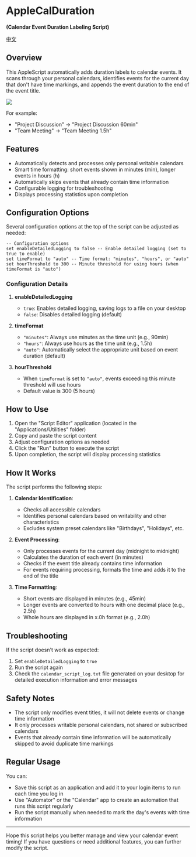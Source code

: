 ﻿# AppleCalDuration


**(Calendar Event Duration Labeling Script)**

[中文](./readme_zh.md)

## Overview

This AppleScript automatically adds duration labels to calendar events. It scans through your personal calendars, identifies events for the current day that don't have time markings, and appends the event duration to the end of the event title.

![](https://img.zhengyua.cn/blog/202503190935427.png)

For example:
- "Project Discussion" → "Project Discussion 60min"
- "Team Meeting" → "Team Meeting 1.5h"

## Features

- Automatically detects and processes only personal writable calendars
- Smart time formatting: short events shown in minutes (min), longer events in hours (h)
- Automatically skips events that already contain time information
- Configurable logging for troubleshooting
- Displays processing statistics upon completion

## Configuration Options

Several configuration options at the top of the script can be adjusted as needed:

```applescript
-- Configuration options
set enableDetailedLogging to false -- Enable detailed logging (set to true to enable)
set timeFormat to "auto" -- Time format: "minutes", "hours", or "auto"
set hourThreshold to 300 -- Minute threshold for using hours (when timeFormat is "auto")
```

### Configuration Details

1. **enableDetailedLogging**
   - `true`: Enables detailed logging, saving logs to a file on your desktop
   - `false`: Disables detailed logging (default)

2. **timeFormat**
   - `"minutes"`: Always use minutes as the time unit (e.g., 90min)
   - `"hours"`: Always use hours as the time unit (e.g., 1.5h)
   - `"auto"`: Automatically select the appropriate unit based on event duration (default)

3. **hourThreshold**
   - When `timeFormat` is set to `"auto"`, events exceeding this minute threshold will use hours
   - Default value is 300 (5 hours)

## How to Use

1. Open the "Script Editor" application (located in the "Applications/Utilities" folder)
2. Copy and paste the script content
3. Adjust configuration options as needed
4. Click the "Run" button to execute the script
5. Upon completion, the script will display processing statistics

## How It Works

The script performs the following steps:

1. **Calendar Identification**:
   - Checks all accessible calendars
   - Identifies personal calendars based on writability and other characteristics
   - Excludes system preset calendars like "Birthdays", "Holidays", etc.

2. **Event Processing**:
   - Only processes events for the current day (midnight to midnight)
   - Calculates the duration of each event (in minutes)
   - Checks if the event title already contains time information
   - For events requiring processing, formats the time and adds it to the end of the title

3. **Time Formatting**:
   - Short events are displayed in minutes (e.g., 45min)
   - Longer events are converted to hours with one decimal place (e.g., 2.5h)
   - Whole hours are displayed in x.0h format (e.g., 2.0h)

## Troubleshooting

If the script doesn't work as expected:

1. Set `enableDetailedLogging` to `true`
2. Run the script again
3. Check the `calendar_script_log.txt` file generated on your desktop for detailed execution information and error messages

## Safety Notes

- The script only modifies event titles, it will not delete events or change time information
- It only processes writable personal calendars, not shared or subscribed calendars
- Events that already contain time information will be automatically skipped to avoid duplicate time markings

## Regular Usage

You can:
- Save this script as an application and add it to your login items to run each time you log in
- Use "Automator" or the "Calendar" app to create an automation that runs this script regularly
- Run the script manually when needed to mark the day's events with time information

----

Hope this script helps you better manage and view your calendar event timing! If you have questions or need additional features, you can further modify the script.